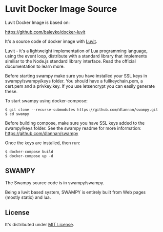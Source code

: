 # Luvit Docker Image Source

Luvit Docker Image is based on:

https://github.com/baleyko/docker-luvit

It's a source code of docker image with [Luvit](https://luvit.io/).

Luvit - it's a lightweight implementation of Lua programming language, using the event loop, distribute with a standard library that implements similiar to the Node.js standard library interface.
Read the official documentation to learn more.

Before starting swampy make sure you have installed your SSL keys in swampy/swampy/keys folder.
You should have a fullkeychain.pem, a cert.pem and a privkey.key. 
If you use letsencrypt you can easily generate these.

To start swampy using docker-compose:

```shell
$ git clone --recurse-submodules https://github.com/dlannan/swampy.git
$ cd swampy
```

Before building compose, make sure you have SSL keys added to the swampy/keys folder. 
See the swampy readme for more information: https://github.com/dlannan/swampy

Once the keys are installed, then run:
```
$ docker-compose build
$ docker-compose up -d
```

## SWAMPY 

The Swampy source code is in swampy/swampy.

Being a luvit based system, SWAMPY is entirely built from Web pages (mostly static) and lua.

## License
  
It's distributed under [MIT License](LICENSE).
